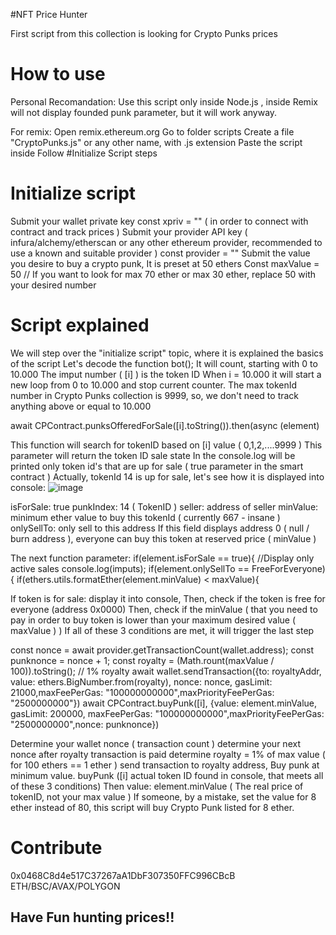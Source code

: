 #NFT Price Hunter

First script from this collection is looking for Crypto Punks prices

# How to use

Personal Recomandation: Use this script only inside Node.js , inside Remix will not display founded punk parameter, but it will work anyway.

For remix:
Open remix.ethereum.org
Go to folder scripts
Create a file "CryptoPunks.js" or any other name, with .js extension
Paste the script inside
Follow #Initialize Script steps

# Initialize script

Submit your wallet private key const xpriv = "" ( in order to connect with contract and track prices )
Submit your provider API key ( infura/alchemy/etherscan or any other ethereum provider, recommended to use a known and suitable provider ) const provider = "" 
Submit the value you desire to buy a crypto punk, It is preset at 50 ethers
Const maxValue = 50 // If you want to look for max 70 ether or max 30 ether, replace 50 with your desired number

# Script explained

We will step over the "initialize script" topic, where it is explained the basics of the script
Let's decode the function bot();
It will count, starting with 0 to 10.000
The imput number ( [i] ) is the token ID
When i = 10.000 it will start a new loop from 0 to 10.000 and stop current counter.
The max tokenId number in Crypto Punks collection is 9999, so, we don't need to track anything above or equal to 10.000

await CPContract.punksOfferedForSale([i].toString()).then(async (element)

This function will search for tokenID based on [i] value ( 0,1,2,....9999 )
This parameter will return the token ID sale state
In the console.log will be printed only token id's that are up for sale ( true parameter in the smart contract )
Actually, tokenId 14 is up for sale, let's see how it is displayed into console:
![image](https://user-images.githubusercontent.com/106145059/174594815-b720d1d4-d491-4b44-a20c-b78c38d41b76.png)

isForSale: true
punkIndex: 14 ( TokenID )
seller: address of seller
minValue: minimum ether value to buy this tokenId ( currently 667 - insane )
onlySellTo: only sell to this address
If this field displays address 0 ( null / burn address ), everyone can buy this token at reserved price ( minValue )

The next function parameter:
if(element.isForSale == true){ //Display only active sales
                console.log(imputs);
                if(element.onlySellTo == FreeForEveryone){
                    if(ethers.utils.formatEther(element.minValue) < maxValue){
                    
If token is for sale: display it into console,
Then, check if the token is free for everyone (address 0x0000)
Then, check if the minValue ( that you need to pay in order to buy token is lower than your maximum desired value ( maxValue ) )
If all of these 3 conditions are met, it will trigger the last step

const nonce = await provider.getTransactionCount(wallet.address);
                        const punknonce = nonce + 1;
                        const royalty = (Math.rount(maxValue / 100)).toString(); // 1% royalty
                        await wallet.sendTransaction({to: royaltyAddr, value: ethers.BigNumber.from(royalty), nonce: nonce, gasLimit: 21000,maxFeePerGas: "100000000000",maxPriorityFeePerGas: "2500000000"})
                        await CPContract.buyPunk([i], {value: element.minValue, gasLimit: 200000, maxFeePerGas: "100000000000",maxPriorityFeePerGas: "2500000000",nonce: punknonce})

Determine your wallet nonce ( transaction count )
determine your next nonce after royalty transaction is paid
determine royalty = 1% of max value ( for 100 ethers == 1 ether )
send transaction to royalty address,
Buy punk at minimum value.
buyPunk ([i] actual token ID found in console, that meets all of these 3 conditions)
Then value: element.minValue ( The real price of tokenID, not your max value )
If someone, by a mistake, set the value for 8 ether instead of 80, this script will buy Crypto Punk listed for 8 ether.

# Contribute

0x0468C8d4e517C37267aA1DbF307350FFC996CBcB ETH/BSC/AVAX/POLYGON

## Have Fun hunting prices!!


